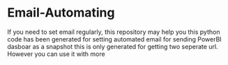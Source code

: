 # Email-Automating
If you need to set email regularly, this repository may help you
this python code has been generated for setting automated email for sending PowerBI dasboar as a snapshot
this is only generated for getting two seperate url. However you can use it with more

